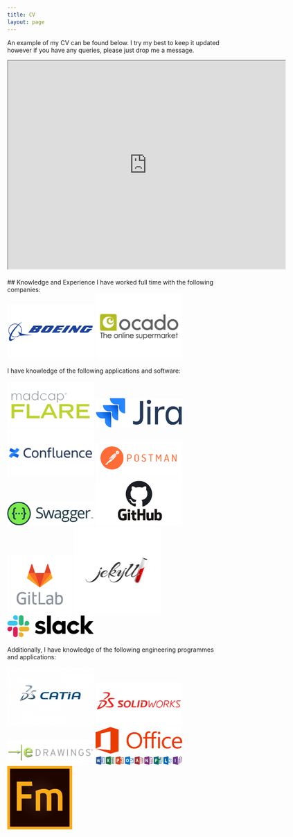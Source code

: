 ```yaml
---
title: CV
layout: page
---
```


An example of my CV can be found below. I try my best to keep it updated however if you have any queries, please just drop me a message.

<body>
	<iframe src="https://drive.google.com/file/d/1N5-NjjkZFiT1jYXYnXfEuykSBl1Oucfe/preview" width="640" height="480"></iframe>
	<br>
</body>
<br>
## Knowledge and Experience
I have worked full time with the following companies:
<br>
<img src="/assets/images/Boeing.png" alt="image" width="200"/>
<img src="/assets/images/Ocado.jpg" alt="image" width="200"/>
<br>
<br>
I have knowledge of the following applications and software:
<br>
<br>
<img src="/assets/images/mcapflare-600x315w.png" alt="image" width="200"/>
<img src="/assets/images/jira.png" alt="image" width="200"/>
<img src="/assets/images/confluence.png" alt="image" width="200"/> 
<img src="/assets/images/postman.png" alt="image" width="200"/>
<img src="/assets/images/swagger.png" alt="image" width="200"/>
<img src="/assets/images/github.png" alt="image" width="200"/>
<img src="/assets/images/gitlab.jpg" alt="image" width="150"/>
<img src="/assets/images/jekyll.png" alt="image" width="200"/>
<img src="/assets/images/slack.png" alt="image" width="200"/>
<br>
<br>
Additionally, I have knowledge of the following engineering programmes and applications:
<br>
<br>
<img src="/assets/images/catia.png" alt="image" width="200"/>
<img src="/assets/images/Solidworks-Logo.png" alt="image" width="200"/>
<img src="/assets/images/edrawings.jpg" alt="image" width="200"/>
<img src="/assets/images/office.png" alt="image" width="200"/>
<br>
<img src="/assets/images/1200px-FrameMaker.svg.png" alt="image" width="150"/>
